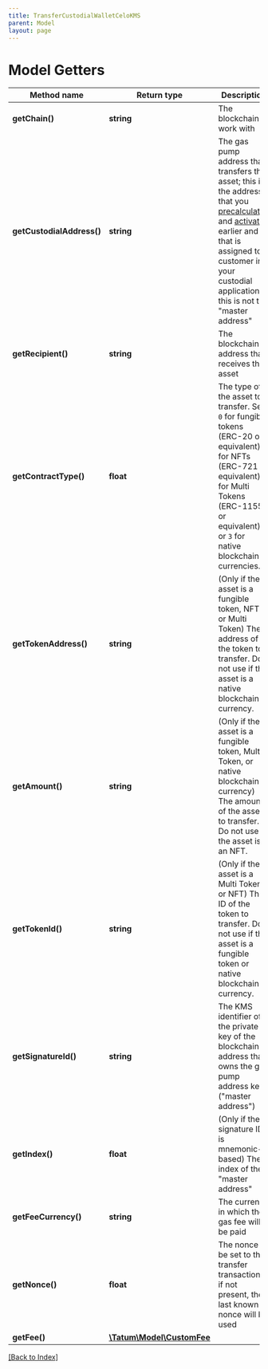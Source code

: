 ```yaml
---
title: TransferCustodialWalletCeloKMS
parent: Model
layout: page
---
```


# Model Getters

Method name | Return type | Description | Notes
------------ | ------------- | ------------- | -------------
**getChain()** | **string** | The blockchain to work with |
**getCustodialAddress()** | **string** | The gas pump address that transfers the asset; this is the address that you <a href="#operation/PrecalculateGasPumpAddresses">precalculated</a> and <a href="#operation/ActivateGasPumpAddresses">activated</a> earlier and that is assigned to a customer in your custodial application; this is not the "master address" |
**getRecipient()** | **string** | The blockchain address that receives the asset |
**getContractType()** | **float** | The type of the asset to transfer. Set <code>0</code> for fungible tokens (ERC-20 or equivalent), <code>1</code> for NFTs (ERC-721 or equivalent), <code>2</code> for Multi Tokens (ERC-1155 or equivalent), or <code>3</code> for native blockchain currencies. |
**getTokenAddress()** | **string** | (Only if the asset is a fungible token, NFT, or Multi Token) The address of the token to transfer. Do not use if the asset is a native blockchain currency. | [optional]
**getAmount()** | **string** | (Only if the asset is a fungible token, Multi Token, or native blockchain currency) The amount of the asset to transfer. Do not use if the asset is an NFT. | [optional]
**getTokenId()** | **string** | (Only if the asset is a Multi Token or NFT) The ID of the token to transfer. Do not use if the asset is a fungible token or native blockchain currency. | [optional]
**getSignatureId()** | **string** | The KMS identifier of the private key of the blockchain address that owns the gas pump address key ("master address") |
**getIndex()** | **float** | (Only if the signature ID is mnemonic-based) The index of the "master address" | [optional]
**getFeeCurrency()** | **string** | The currency in which the gas fee will be paid | [optional] [default to 'CELO']
**getNonce()** | **float** | The nonce to be set to the transfer transaction; if not present, the last known nonce will be used | [optional]
**getFee()** | [**\Tatum\Model\CustomFee**](CustomFee.md) |  | [optional]

[[Back to Index]](../index.md)
